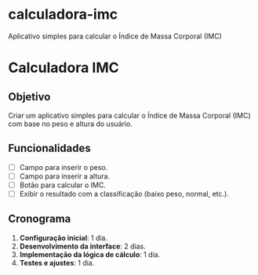 # calculadora-imc
Aplicativo simples para calcular o Índice de Massa Corporal (IMC)

# Calculadora IMC

## Objetivo
Criar um aplicativo simples para calcular o Índice de Massa Corporal (IMC) com base no peso e altura do usuário.

## Funcionalidades
- [ ] Campo para inserir o peso.
- [ ] Campo para inserir a altura.
- [ ] Botão para calcular o IMC.
- [ ] Exibir o resultado com a classificação (baixo peso, normal, etc.).

## Cronograma
1. **Configuração inicial**: 1 dia.
2. **Desenvolvimento da interface**: 2 dias.
3. **Implementação da lógica de cálculo**: 1 dia.
4. **Testes e ajustes**: 1 dia.
